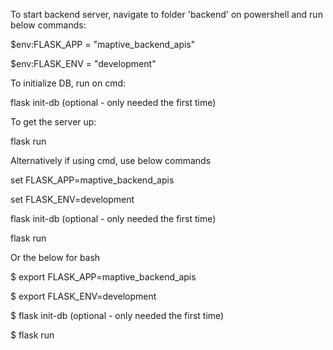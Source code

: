 To start backend server, navigate to folder 'backend' on powershell and run below commands:

$env:FLASK_APP = "maptive_backend_apis"

$env:FLASK_ENV = "development"


To initialize DB, run on cmd:

flask init-db (optional - only needed the first time)


To get the server up:

flask run


Alternatively if using cmd, use below commands

set FLASK_APP=maptive_backend_apis

set FLASK_ENV=development

flask init-db (optional - only needed the first time)

flask run


Or the below for bash

$ export FLASK_APP=maptive_backend_apis

$ export FLASK_ENV=development

$ flask init-db (optional - only needed the first time)

$ flask run
